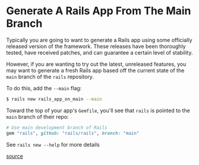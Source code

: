# Generate A Rails App From The Main Branch

Typically you are going to want to generate a Rails app using some officially
released version of the framework. These releases have been thoroughly tested,
have received patches, and can guarantee a certain level of stability.

However, if you are wanting to try out the latest, unreleased features, you may
want to generate a fresh Rails app based off the current state of the `main`
branch of the `rails` repository.

To do this, add the `--main` flag:

```bash
$ rails new rails_app_on_main --main
```

Toward the top of your app's `Gemfile`, you'll see that `rails` is pointed to
the `main` branch of their repo:

```ruby
# Use main development branch of Rails
gem "rails", github: "rails/rails", branch: "main"
```

See `rails new --help` for more details

[source](https://x.com/gregmolnar/status/1832720168264286571)
